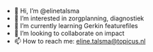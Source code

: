 - 👋 Hi, I’m @elinetalsma
- 👀 I’m interested in zorgplanning, diagnostiek
- 🌱 I’m currently learning Gerkin featurefiles
- 💞️ I’m looking to collaborate on impact
- 📫 How to reach me: eline.talsma@topicus.nl
